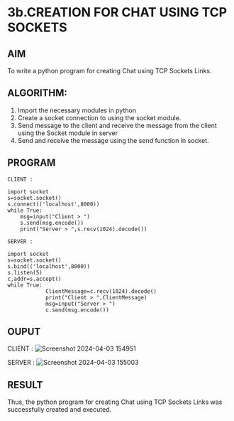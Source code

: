 # 3b.CREATION FOR CHAT USING TCP SOCKETS
## AIM
To write a python program for creating Chat using TCP Sockets Links.
## ALGORITHM:
1. Import the necessary modules in python
2. Create a socket connection to using the socket module.
3. Send message to the client and receive the message from the client using the Socket module in
 server
4. Send and receive the message using the send function in socket.
## PROGRAM
```
CLIENT :
 
import socket 
s=socket.socket() 
s.connect(('localhost',8000)) 
while True: 
    msg=input("Client > ") 
    s.send(msg.encode()) 
    print("Server > ",s.recv(1024).decode())

SERVER :
 
import socket 
s=socket.socket() 
s.bind(('localhost',8000)) 
s.listen(5) 
c,addr=s.accept() 
while True: 
            ClientMessage=c.recv(1024).decode() 
            print("Client > ",ClientMessage) 
            msg=input("Server > ") 
            c.send(msg.encode())
```
## OUPUT
CLIENT :
![Screenshot 2024-04-03 154951](https://github.com/NaliniG007/3b_CHAT_USING_TCP_SOCKETS/assets/144870858/415255dc-5823-4021-a387-c5ac729486f3)

SERVER :
![Screenshot 2024-04-03 155003](https://github.com/NaliniG007/3b_CHAT_USING_TCP_SOCKETS/assets/144870858/68d7879c-c1d3-4c8f-b6b0-a2d8cd9f3033)



## RESULT
Thus, the python program for creating Chat using TCP Sockets Links was successfully 
created and executed.
